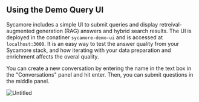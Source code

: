 ## Using the Demo Query UI

Sycamore includes a simple UI to submit queries and display retreival-augmented generation (RAG) answers and hybrid search results. The UI is deployed in the conatiner `sycamore-demo-ui` and is accessed at `localhost:3000`. It is an easy way to test the answer quality from your Sycamore stack, and how iterating with your data preparation and enrichment affects the overal quality.

You can create a new conversation by entering the name in the text box in the "Conversations" panel and hit enter. Then, you can submit questions in the middle panel.

![Untitled](imgs/xlarge_DemoUI_FollowUpQuestion)
